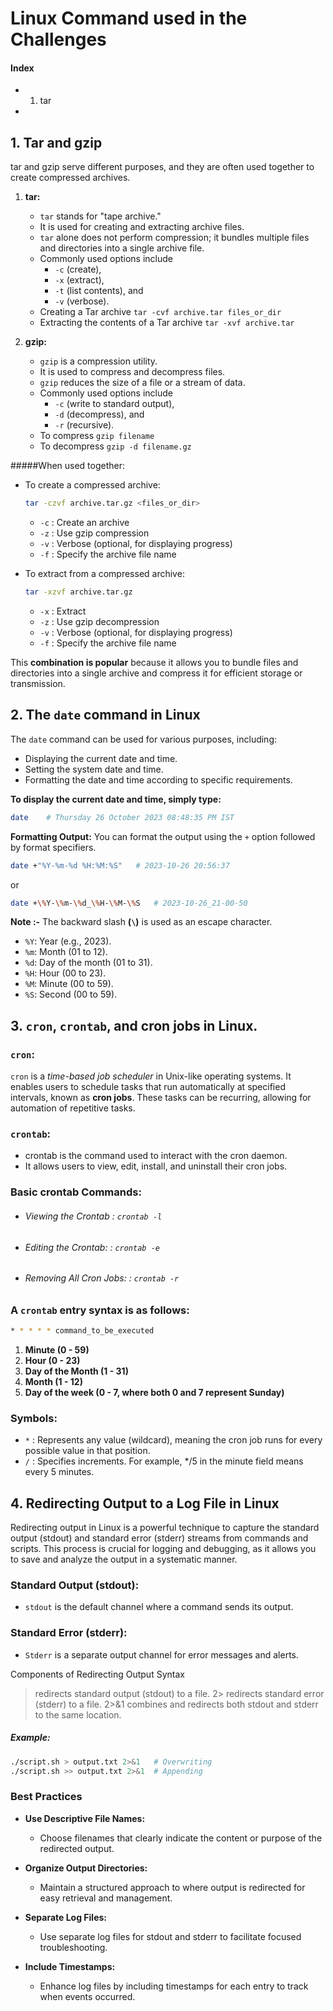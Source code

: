 # Linux Command used in the Challenges

#### Index

- 1. tar
-

## 1. Tar and gzip

tar and gzip serve different purposes, and they are often used together to create compressed archives.

1. **tar:**

   - `tar` stands for "tape archive."
   - It is used for creating and extracting archive files.
   - `tar` alone does not perform compression; it bundles multiple files and directories into a single archive file.
   - Commonly used options include
     - `-c` (create),
     - `-x` (extract),
     - `-t` (list contents), and
     - `-v` (verbose).
   - Creating a Tar archive `tar -cvf archive.tar files_or_dir`
   - Extracting the contents of a Tar archive `tar -xvf archive.tar`

2. **gzip:**
   - `gzip` is a compression utility.
   - It is used to compress and decompress files.
   - `gzip` reduces the size of a file or a stream of data.
   - Commonly used options include
     - `-c` (write to standard output),
     - `-d` (decompress), and
     - `-r` (recursive).
   - To compress `gzip filename`
   - To decompress `gzip -d filename.gz`

#####When used together:

- To create a compressed archive:

  ```bash
  tar -czvf archive.tar.gz <files_or_dir>
  ```

  - `-c` : Create an archive
  - `-z` : Use gzip compression
  - `-v` : Verbose (optional, for displaying progress)
  - `-f` : Specify the archive file name

- To extract from a compressed archive:
  ```bash
  tar -xzvf archive.tar.gz
  ```
  - `-x` : Extract
  - `-z` : Use gzip decompression
  - `-v` : Verbose (optional, for displaying progress)
  - `-f` : Specify the archive file name

This **combination is popular** because it allows you to bundle files and directories into a single archive and compress it for efficient storage or transmission.

## 2. The `date` command in Linux

The `date` command can be used for various purposes, including:

- Displaying the current date and time.
- Setting the system date and time.
- Formatting the date and time according to specific requirements.

**To display the current date and time, simply type:**

```bash
date    # Thursday 26 October 2023 08:48:35 PM IST
```

**Formatting Output:**
You can format the output using the `+` option followed by format specifiers.

```bash
date +"%Y-%m-%d %H:%M:%S"   # 2023-10-26 20:56:37
```

or

```bash
date +\%Y-\%m-\%d_\%H-\%M-\%S   # 2023-10-26_21-00-50
```

**Note :-** The backward slash **(`\`)** is used as an escape character.

- `%Y`: Year (e.g., 2023).
- `%m`: Month (01 to 12).
- `%d`: Day of the month (01 to 31).
- `%H`: Hour (00 to 23).
- `%M`: Minute (00 to 59).
- `%S`: Second (00 to 59).

## 3. `cron`, `crontab`, and cron jobs in Linux.

### `cron`:

`cron` is a _time-based job scheduler_ in Unix-like operating systems. It enables users to schedule tasks that run automatically at specified intervals, known as **cron jobs**. These tasks can be recurring, allowing for automation of repetitive tasks.

### `crontab`:

- crontab is the command used to interact with the cron daemon.
- It allows users to view, edit, install, and uninstall their cron jobs.

### Basic crontab Commands:

- ###### Viewing the Crontab : `crontab -l`
- ###### Editing the Crontab: : `crontab -e`
- ###### Removing All Cron Jobs: : `crontab -r`

### A `crontab` entry syntax is as follows:

```bash
* * * * * command_to_be_executed
```

1. **Minute (0 - 59)**
2. **Hour (0 - 23)**
3. **Day of the Month (1 - 31)**
4. **Month (1 - 12)**
5. **Day of the week (0 - 7, where both 0 and 7 represent Sunday)**

### Symbols:

- `*` : Represents any value (wildcard), meaning the cron job runs for every possible value in that position.
- `/` : Specifies increments. For example, \*/5 in the minute field means every 5 minutes.

## 4. Redirecting Output to a Log File in Linux

Redirecting output in Linux is a powerful technique to capture the standard output (stdout) and standard error (stderr) streams from commands and scripts. This process is crucial for logging and debugging, as it allows you to save and analyze the output in a systematic manner.

### Standard Output (stdout):

- `stdout` is the default channel where a command sends its output.

### Standard Error (stderr):

- `Stderr` is a separate output channel for error messages and alerts.

Components of Redirecting Output Syntax

> redirects standard output (stdout) to a file.
> 2> redirects standard error (stderr) to a file.
> 2>&1 combines and redirects both stdout and stderr to the same location.

##### Example:

```bash
./script.sh > output.txt 2>&1   # Overwriting
./script.sh >> output.txt 2>&1  # Appending
```

### Best Practices

- **Use Descriptive File Names:**

  - Choose filenames that clearly indicate the content or purpose of the redirected output.

- **Organize Output Directories:**

  - Maintain a structured approach to where output is redirected for easy retrieval and management.

- **Separate Log Files:**

  - Use separate log files for stdout and stderr to facilitate focused troubleshooting.

- **Include Timestamps:**
  - Enhance log files by including timestamps for each entry to track when events occurred.
